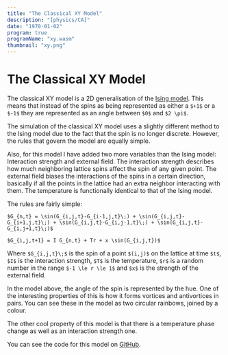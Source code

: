 ```yaml
---
title: "The Classical XY Model"
description: "[physics/CA]"
date: "1970-01-02"
program: true
programName: "xy.wasm"
thumbnail: "xy.png"
---
```


# The Classical XY Model

The classical XY model is a 2D generalisation of the [Ising model](/posts/isingmodel).
This means that instead of the spins as being represented as either a `$+1$` or a `$-1$` they
are represented as an angle between `$0$` and `$2 \pi$`.

The simulation of the classical XY model uses a slightly different method to the Ising model
due to the fact that the spin is no longer discrete. However, the rules that govern the
model are equally simple.

Also, for this model I have added two more variables than the Ising model: Interaction
strength and external field. The interaction strength describes how much neighboring
lattice spins affect the spin of any given point. The external field biases the
interactions of the spins in a certain direction, basically if all the points in the
lattice had an extra neighbor interacting with them.
The temperature is functionally identical to that of the Ising model.

The rules are fairly simple:

`$G_{n,t} = \sin(G_{i,j,t}-G_{i-1,j,t}\;) + \sin(G_{i,j,t}-G_{i+1,j,t}\;) + \sin(G_{i,j,t}-G_{i,j-1,t}\;) + \sin(G_{i,j,t}-G_{i,j+1,t}\;)$`

`$G_{i,j,t+1} = I G_{n,t} + Tr + x \sin(G_{i,j,t})$`

Where `$G_{i,j,t}\;$` is the spin of a point `$(i,j)$` on the lattice at time `$t$`, `$I$` is the interaction strength,
`$T$` is the temperature, `$r$` is a random number in the range `$-1 \le r \le 1$` and `$x$` is the strength of the
external field.

In the model above, the angle of the spin is represented by the hue. One of the interesting properties of this
is how it forms vortices and antivortices in pairs. You can see these in the model as two circular rainbows, joined
by a colour. 

The other cool property of this model is that there is a temperature phase change as well as an interaction strength
one.

You can see the code for this model on [GitHub](https://github.com/e74000/Classical-XY-Model-Go/).